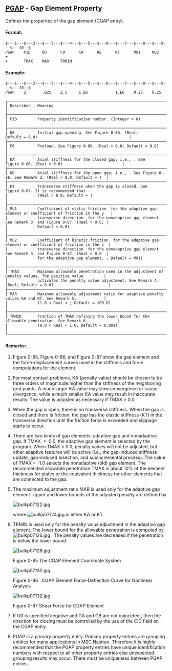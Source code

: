 ## [PGAP](https://help.hexagonmi.com/bundle/MSC_Nastran_2022.4/page/Nastran_Combined_Book/qrg/bulkp/TOC.PGAP.xhtml) - Gap Element Property

Defines the properties of the gap element (CGAP entry).

#### Format:

```nastran
$---1---$---2---$---3---$---4---$---5---$---6---$---7---$---8---$---9---$---10--$
PGAP    PID     U0      F0      KA      KB      KT      MU1     MU2     +       
+       TMAX    MAR     TRMIN                                                   
```

#### Example:

```nastran
$---1---$---2---$---3---$---4---$---5---$---6---$---7---$---8---$---9---$---10--$
PGAP    2       .025    2.5     1.E6            1.E6    0.25    0.25            
```

```text
┌───────────┬────────────────────────────────────────────────────────────────────────────────────────────────────┐
│ Describer │ Meaning                                                                                            │
├───────────┼────────────────────────────────────────────────────────────────────────────────────────────────────┤
│ PID       │ Property identification number. (Integer > 0)                                                      │
├───────────┼────────────────────────────────────────────────────────────────────────────────────────────────────┤
│ U0        │ Initial gap opening. See Figure 0-86. (Real; Default = 0.0)                                        │
├───────────┼────────────────────────────────────────────────────────────────────────────────────────────────────┤
│ F0        │ Preload. See Figure 0-86. (Real > 0.0; Default = 0.0)                                              │
├───────────┼────────────────────────────────────────────────────────────────────────────────────────────────────┤
│ KA        │ Axial stiffness for the closed gap; i.e., . See Figure 0-86. (Real > 0.0)                          │
├───────────┼────────────────────────────────────────────────────────────────────────────────────────────────────┤
│ KB        │ Axial stiffness for the open gap; i.e., . See Figure 0-86. See Remark 2. (Real > 0.0; Default = )  │
├───────────┼────────────────────────────────────────────────────────────────────────────────────────────────────┤
│ KT        │ Transverse stiffness when the gap is closed. See Figure 0-87. It is recommended that .             │
│           │ (Real > 0.0; Default = )                                                                           │
├───────────┼────────────────────────────────────────────────────────────────────────────────────────────────────┤
│ MU1       │ Coefficient of static friction  for the adaptive gap element or coefficient of friction in the y   │
│           │ transverse direction  for the nonadaptive gap element. See Remark 3. and Figure 0-87. (Real > 0.0; │
│           │ Default = 0.0)                                                                                     │
├───────────┼────────────────────────────────────────────────────────────────────────────────────────────────────┤
│ MU2       │ Coefficient of kinetic friction  for the adaptive gap element or coefficient of friction in the z  │
│           │ transverse direction  for the nonadaptive gap element. See Remark 3. and Figure 0-87. (Real > 0.0  │
│           │ for the adaptive gap element, ; Default = MU1)                                                     │
├───────────┼────────────────────────────────────────────────────────────────────────────────────────────────────┤
│ TMAX      │ Maximum allowable penetration used in the adjustment of penalty values. The positive value         │
│           │ activates the penalty value adjustment. See Remark 4. (Real; Default = 0.0)                        │
├───────────┼────────────────────────────────────────────────────────────────────────────────────────────────────┤
│ MAR       │ Maximum allowable adjustment ratio for adaptive penalty values KA and KT. See Remark 5.            │
│           │ (1.0 < Real < ; Default = 100.0)                                                                   │
├───────────┼────────────────────────────────────────────────────────────────────────────────────────────────────┤
│ TRMIN     │ Fraction of TMAX defining the lower bound for the allowable penetration. See Remark 6.             │
│           │ (0.0 < Real < 1.0; Default = 0.001)                                                                │
└───────────┴────────────────────────────────────────────────────────────────────────────────────────────────────┘
```

#### Remarks:

1. Figure 0-85, Figure 0-86, and Figure 0-87 show the gap element and the force-displacement curves used in the stiffness and force computations for the element.
2. For most contact problems, KA (penalty value) should be chosen to be three orders of magnitude higher than the stiffness of the neighboring grid points. A much larger KA value may slow convergence or cause divergence, while a much smaller KA value may result in inaccurate results. The value is adjusted as necessary if TMAX > 0.0.
3. When the gap is open, there is no transverse stiffness. When the gap is closed and there is friction, the gap has the elastic stiffness (KT) in the transverse direction until the friction force is exceeded and slippage starts to occur.
4. There are two kinds of gap elements: adaptive gap and nonadaptive gap. If TMAX  >  0.0, the adaptive gap element is selected by the program. When TMAX = 0.0, penalty values will not be adjusted, but other adaptive features will be active (i.e., the gap-induced stiffness update, gap-induced bisection, and subincremental process). The value of TMAX = -1.0 selects the nonadaptive (old) gap element. The recommended allowable penetration TMAX is about 10% of the element thickness for plates or the equivalent thickness for other elements that are connected to the gap.
5. The maximum adjustment ratio MAR is used only for the adaptive gap element. Upper and lower bounds of the adjusted penalty are defined by

     ![bulkp07122.jpg](https://help-be.hexagonmi.com/bundle/MSC_Nastran_2022.4/page/Nastran_Combined_Book/qrg/bulkp/../../../assets/bulkp07122.jpg?_LANG=enus)  

     where  ![bulkp07124.jpg](https://help-be.hexagonmi.com/bundle/MSC_Nastran_2022.4/page/Nastran_Combined_Book/qrg/bulkp/../../../assets/bulkp07124.jpg?_LANG=enus)  is either KA or KT.

6. TRMIN is used only for the penalty value adjustment in the adaptive gap element. The lower bound for the allowable penetration is computed by  ![bulkp07126.jpg](https://help-be.hexagonmi.com/bundle/MSC_Nastran_2022.4/page/Nastran_Combined_Book/qrg/bulkp/../../../assets/bulkp07126.jpg?_LANG=enus) . The penalty values are decreased if the penetration is below the lower bound.

     ![bulkp07128.jpg](https://help-be.hexagonmi.com/bundle/MSC_Nastran_2022.4/page/Nastran_Combined_Book/qrg/bulkp/../../../assets/bulkp07128.jpg?_LANG=enus)
     
     Figure 0-85 The CGAP Element Coordinate System
     
     ![bulkp07130.jpg](https://help-be.hexagonmi.com/bundle/MSC_Nastran_2022.4/page/Nastran_Combined_Book/qrg/bulkp/../../../assets/bulkp07130.jpg?_LANG=enus)
     
     Figure 0-86   CGAP Element Force-DeflectIon Curve for Nonlinear Analysis
     
     ![bulkp07132.jpg](https://help-be.hexagonmi.com/bundle/MSC_Nastran_2022.4/page/Nastran_Combined_Book/qrg/bulkp/../../../assets/bulkp07132.jpg?_LANG=enus)
     
     Figure 0-87 Shear Force for CGAP Element

7. If U0 is specified negative and GA and GB are not coincident, then the direction for closing must be controlled by the use of the CID field on the CGAP entry.
8. PGAP is a primary property entry. Primary property entries are grouping entities for many applications in MSC Nastran. Therefore it is highly recommended that the PGAP property entries have unique identification numbers with respect to all other property entries else unexpected grouping results may occur. There must be uniqueness between PGAP entries.
